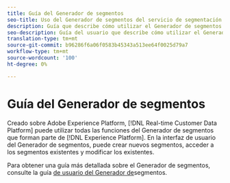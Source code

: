 ```yaml
---
title: Guía del Generador de segmentos
seo-title: Uso del Generador de segmentos del servicio de segmentación en los datos del cliente en tiempo real Platform
description: Guía que describe cómo utilizar el Generador de segmentos.
seo-description: Guía del usuario que describe cómo utilizar el Generador de segmentos del servicio de segmentación en Platform de datos del cliente en tiempo real.
translation-type: tm+mt
source-git-commit: b96286f6a06f0583b45343a513ee64f0025d79a7
workflow-type: tm+mt
source-wordcount: '100'
ht-degree: 0%

---
```



# Guía del Generador de segmentos

Creado sobre Adobe Experience Platform, [!DNL Real-time Customer Data Platform] puede utilizar todas las funciones del Generador de segmentos que forman parte de [!DNL Experience Platform]. En la interfaz de usuario del Generador de segmentos, puede crear nuevos segmentos, acceder a los segmentos existentes y modificar los existentes.

Para obtener una guía más detallada sobre el Generador de segmentos, consulte la guía [de usuario del Generador de](../../segmentation/ui/overview.md)segmentos.
